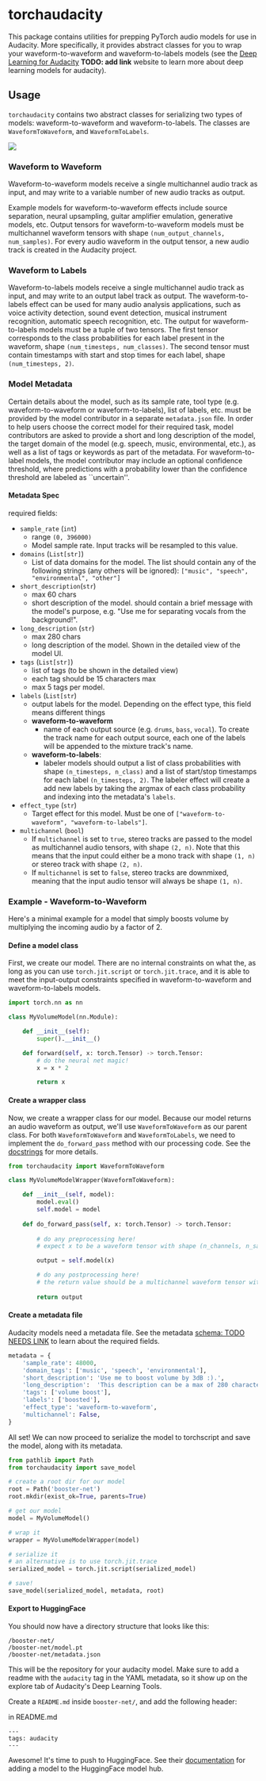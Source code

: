 # torchaudacity

This package contains utilities for prepping PyTorch audio models for use in Audacity. More specifically, it provides abstract classes for you to wrap your waveform-to-waveform and waveform-to-labels models (see the [Deep Learning for Audacity]() **TODO: add link** website to learn more about deep learning models for audacity).   

## Usage

`torchaudacity` contains two abstract classes for serializing two types of models: waveform-to-waveform and waveform-to-labels. The classes are `WaveformToWaveform`, and `WaveformToLabels`. 

![](/torchaudacity/assets/tensor-flow.png)

### Waveform to Waveform

Waveform-to-waveform models receive a single multichannel audio track as input, and may write to a variable number of new audio tracks as output.

Example models for waveform-to-waveform effects include source separation, neural upsampling, guitar amplifier emulation, generative models, etc. Output tensors for waveform-to-waveform models must be multichannel waveform tensors with shape `(num_output_channels, num_samples)`. For every audio waveform in the output tensor, a new audio track is created in the Audacity project. 

### Waveform to Labels

Waveform-to-labels models receive a single multichannel audio track as input, and may write to an output label track as output. The waveform-to-labels effect can be used for many audio analysis applications, such as voice activity detection, sound event detection, musical instrument recognition, automatic speech recognition, etc. The output for waveform-to-labels models must be a tuple of two tensors. The first tensor corresponds to the class probabilities for each label present in the waveform, shape `(num_timesteps, num_classes)`. The second tensor must contain timestamps with start and stop times for each label, shape `(num_timesteps, 2)`.  

### Model Metadata

Certain details about the model, such as its sample rate, tool type (e.g. waveform-to-waveform or waveform-to-labels), list of labels, etc. must be provided by the model contributor in a separate `metadata.json` file. In order to help users choose the correct model for their required task, model contributors are asked to provide a short and long description of the model, the target domain of the model (e.g. speech, music, environmental, etc.), as well as a list of tags or keywords as part of the metadata. 
For waveform-to-label models, the model contributor may include an optional confidence threshold, where predictions with a probability lower than the confidence threshold are labeled as ``uncertain''. 

#### Metadata Spec


required fields:

- `sample_rate` (`int`)
    - range `(0, 396000)`
    - Model sample rate. Input tracks will be resampled to this value. 
- `domains` (`List[str]`)
    - List of data domains for the model. The list should contain any of the following strings (any others will be ignored): `["music", "speech", "environmental", "other"]`
- `short_description`(`str`)
    -  max 60 chars
    -  short description of the model. should contain a brief message with the model's purpose, e.g. "Use me for separating vocals from the background!". 
-  `long_description` (`str`)
    -  max 280 chars
    -  long description of the model. Shown in the detailed view of the model UI.
-  `tags` (`List[str]`)
    -  list of tags (to be shown in the detailed view)
    -  each tag should be 15 characters max
    -  max 5 tags per model. 
-  `labels` (`List[str`)
    -  output labels for the model. Depending on the effect type, this field means different things
    -  **waveform-to-waveform**
        -  name of each output source (e.g. `drums`, `bass`, `vocal`). To create the track name for each output source, each one of the labels will be appended to the mixture track's name.
    -  **waveform-to-labels**:
        -  labeler models should output a list of class probabilities with shape `(n_timesteps, n_class)` and a list of start/stop timestamps for each label `(n_timesteps, 2)`. The labeler effect will create a add new labels by taking the argmax of each class probability and indexing into the metadata's `labels`. 
-  `effect_type` (`str`)
    -  Target effect for this model. Must be one of `["waveform-to-waveform", "waveform-to-labels"]`. 
-  `multichannel` (`bool`)
    -  If `multichannel` is set to `true`, stereo tracks are passed to the model as multichannel audio tensors, with shape `(2, n)`. Note that this means that the input could either be a mono track with shape `(1, n)` or stereo track with shape `(2, n)`.
    -  If `multichannel` is set to `false`, stereo tracks are downmixed, meaning that the input audio tensor will always be shape `(1, n)`.

### Example - Waveform-to-Waveform

Here's a minimal example for a model that simply boosts volume by multiplying the incoming audio by a factor of 2. 

#### Define a model class

First, we create our model. There are no internal constraints on what the, as long as you can use `torch.jit.script` or `torch.jit.trace`, and it is able to meet the input-output constraints specified in waveform-to-waveform and waveform-to-labels models. 

```python
import torch.nn as nn

class MyVolumeModel(nn.Module):

    def __init__(self):
        super().__init__()

    def forward(self, x: torch.Tensor) -> torch.Tensor:
        # do the neural net magic!
        x = x * 2

        return x
```

#### Create a wrapper class

Now, we create a wrapper class for our model. Because our model returns an audio waveform as output, we'll use `WaveformToWaveform` as our parent class. For both `WaveformToWaveform` and `WaveformToLabels`, we need to implement the `do_forward_pass` method with our processing code. See the [docstrings](/torchaudacity/core.py) for more details. 

```python
from torchaudacity import WaveformToWaveform

class MyVolumeModelWrapper(WaveformToWaveform):

    def __init__(self, model):
        model.eval()
        self.model = model
    
    def do_forward_pass(self, x: torch.Tensor) -> torch.Tensor:
        
        # do any preprocessing here! 
        # expect x to be a waveform tensor with shape (n_channels, n_samples)

        output = self.model(x)

        # do any postprocessing here!
        # the return value should be a multichannel waveform tensor with shape (n_channels, n_samples)
    
        return output
```

#### Create a metadata file

Audacity models need a metadata file. See the metadata [schema: TODO NEEDS LINK]() to learn about the required fields. 

```python
metadata = {
    'sample_rate': 48000, 
    'domain_tags': ['music', 'speech', 'environmental'],
    'short_description': 'Use me to boost volume by 3dB :).',
    'long_description':  'This description can be a max of 280 characters aaaaaaaaaaaaaaaaaaaa.',
    'tags': ['volume boost'],
    'labels': ['boosted'],
    'effect_type': 'waveform-to-waveform',
    'multichannel': False,
}

```

All set! We can now proceed to serialize the model to torchscript and save the model, along with its metadata.

```python
from pathlib import Path
from torchaudacity import save_model

# create a root dir for our model
root = Path('booster-net')
root.mkdir(exist_ok=True, parents=True)

# get our model
model = MyVolumeModel()

# wrap it
wrapper = MyVolumeModelWrapper(model)

# serialize it
# an alternative is to use torch.jit.trace
serialized_model = torch.jit.script(serialized_model)

# save!
save_model(serialized_model, metadata, root)
```

#### Export to HuggingFace

You should now have a directory structure that looks like this: 

```
/booster-net/
/booster-net/model.pt
/booster-net/metadata.json
```

This will be the repository for your audacity model. Make sure to add a readme with the `audacity` tag in the YAML metadata, so it show up on the explore tab of Audacity's Deep Learning Tools. 

Create a `README.md` inside `booster-net/`, and add the following header:


in README.md
```
---
tags: audacity
---
```

Awesome! It's time to push to HuggingFace. See their [documentation](https://huggingface.co/docs/hub/adding-a-model) for adding a model to the HuggingFace model hub. 